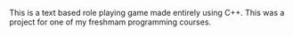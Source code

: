 This is a text based role playing game made entirely using C++. This was a project for one of my freshmam programming courses.
